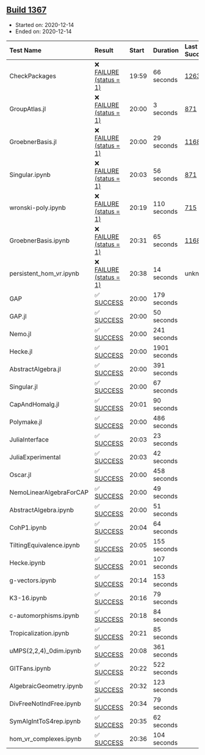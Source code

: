 ## [Build 1367](https://oscarci.mathematik.uni-kl.de/job/oscar-stable/1367/)

* Started on: 2020-12-14
* Ended on: 2020-12-14

| Test Name    | Result | Start | Duration | Last Success | First Failure |
|:-------------|:-------|:------|:---------|:-------------|:--------------|
| CheckPackages | ❌ [FAILURE (status = 1)](https://oscarci.mathematik.uni-kl.de/job/oscar-stable/1367/artifact/logs/build-1367/CheckPackages.log) | 19:59 | 66 seconds | [1263](https://oscarci.mathematik.uni-kl.de/job/oscar-stable/1263/) | [1264](https://oscarci.mathematik.uni-kl.de/job/oscar-stable/1264/) |
| GroupAtlas.jl | ❌ [FAILURE (status = 1)](https://oscarci.mathematik.uni-kl.de/job/oscar-stable/1367/artifact/logs/build-1367/GroupAtlas.jl.log) | 20:00 | 3 seconds | [871](https://oscarci.mathematik.uni-kl.de/job/oscar-stable/871/) | [872](https://oscarci.mathematik.uni-kl.de/job/oscar-stable/872/) |
| GroebnerBasis.jl | ❌ [FAILURE (status = 1)](https://oscarci.mathematik.uni-kl.de/job/oscar-stable/1367/artifact/logs/build-1367/GroebnerBasis.jl.log) | 20:00 | 29 seconds | [1168](https://oscarci.mathematik.uni-kl.de/job/oscar-stable/1168/) | [1169](https://oscarci.mathematik.uni-kl.de/job/oscar-stable/1169/) |
| Singular.ipynb | ❌ [FAILURE (status = 1)](https://oscarci.mathematik.uni-kl.de/job/oscar-stable/1367/artifact/logs/build-1367/Singular.ipynb.log) | 20:03 | 56 seconds | [871](https://oscarci.mathematik.uni-kl.de/job/oscar-stable/871/) | [872](https://oscarci.mathematik.uni-kl.de/job/oscar-stable/872/) |
| wronski-poly.ipynb | ❌ [FAILURE (status = 1)](https://oscarci.mathematik.uni-kl.de/job/oscar-stable/1367/artifact/logs/build-1367/wronski-poly.ipynb.log) | 20:19 | 110 seconds | [715](https://oscarci.mathematik.uni-kl.de/job/oscar-stable/715/) | [716](https://oscarci.mathematik.uni-kl.de/job/oscar-stable/716/) |
| GroebnerBasis.ipynb | ❌ [FAILURE (status = 1)](https://oscarci.mathematik.uni-kl.de/job/oscar-stable/1367/artifact/logs/build-1367/GroebnerBasis.ipynb.log) | 20:31 | 65 seconds | [1168](https://oscarci.mathematik.uni-kl.de/job/oscar-stable/1168/) | [1169](https://oscarci.mathematik.uni-kl.de/job/oscar-stable/1169/) |
| persistent_hom_vr.ipynb | ❌ [FAILURE (status = 1)](https://oscarci.mathematik.uni-kl.de/job/oscar-stable/1367/artifact/logs/build-1367/persistent_hom_vr.ipynb.log) | 20:38 | 14 seconds | unknown | unknown |
| GAP | ✅ [SUCCESS](https://oscarci.mathematik.uni-kl.de/job/oscar-stable/1367/artifact/logs/build-1367/GAP.log) | 20:00 | 179 seconds |  |  |
| GAP.jl | ✅ [SUCCESS](https://oscarci.mathematik.uni-kl.de/job/oscar-stable/1367/artifact/logs/build-1367/GAP.jl.log) | 20:00 | 50 seconds |  |  |
| Nemo.jl | ✅ [SUCCESS](https://oscarci.mathematik.uni-kl.de/job/oscar-stable/1367/artifact/logs/build-1367/Nemo.jl.log) | 20:00 | 241 seconds |  |  |
| Hecke.jl | ✅ [SUCCESS](https://oscarci.mathematik.uni-kl.de/job/oscar-stable/1367/artifact/logs/build-1367/Hecke.jl.log) | 20:00 | 1901 seconds |  |  |
| AbstractAlgebra.jl | ✅ [SUCCESS](https://oscarci.mathematik.uni-kl.de/job/oscar-stable/1367/artifact/logs/build-1367/AbstractAlgebra.jl.log) | 20:00 | 391 seconds |  |  |
| Singular.jl | ✅ [SUCCESS](https://oscarci.mathematik.uni-kl.de/job/oscar-stable/1367/artifact/logs/build-1367/Singular.jl.log) | 20:00 | 67 seconds |  |  |
| CapAndHomalg.jl | ✅ [SUCCESS](https://oscarci.mathematik.uni-kl.de/job/oscar-stable/1367/artifact/logs/build-1367/CapAndHomalg.jl.log) | 20:01 | 90 seconds |  |  |
| Polymake.jl | ✅ [SUCCESS](https://oscarci.mathematik.uni-kl.de/job/oscar-stable/1367/artifact/logs/build-1367/Polymake.jl.log) | 20:00 | 486 seconds |  |  |
| JuliaInterface | ✅ [SUCCESS](https://oscarci.mathematik.uni-kl.de/job/oscar-stable/1367/artifact/logs/build-1367/JuliaInterface.log) | 20:03 | 23 seconds |  |  |
| JuliaExperimental | ✅ [SUCCESS](https://oscarci.mathematik.uni-kl.de/job/oscar-stable/1367/artifact/logs/build-1367/JuliaExperimental.log) | 20:03 | 42 seconds |  |  |
| Oscar.jl | ✅ [SUCCESS](https://oscarci.mathematik.uni-kl.de/job/oscar-stable/1367/artifact/logs/build-1367/Oscar.jl.log) | 20:00 | 458 seconds |  |  |
| NemoLinearAlgebraForCAP | ✅ [SUCCESS](https://oscarci.mathematik.uni-kl.de/job/oscar-stable/1367/artifact/logs/build-1367/NemoLinearAlgebraForCAP.log) | 20:00 | 49 seconds |  |  |
| AbstractAlgebra.ipynb | ✅ [SUCCESS](https://oscarci.mathematik.uni-kl.de/job/oscar-stable/1367/artifact/logs/build-1367/AbstractAlgebra.ipynb.log) | 20:00 | 51 seconds |  |  |
| CohP1.ipynb | ✅ [SUCCESS](https://oscarci.mathematik.uni-kl.de/job/oscar-stable/1367/artifact/logs/build-1367/CohP1.ipynb.log) | 20:04 | 64 seconds |  |  |
| TiltingEquivalence.ipynb | ✅ [SUCCESS](https://oscarci.mathematik.uni-kl.de/job/oscar-stable/1367/artifact/logs/build-1367/TiltingEquivalence.ipynb.log) | 20:05 | 155 seconds |  |  |
| Hecke.ipynb | ✅ [SUCCESS](https://oscarci.mathematik.uni-kl.de/job/oscar-stable/1367/artifact/logs/build-1367/Hecke.ipynb.log) | 20:01 | 107 seconds |  |  |
| g-vectors.ipynb | ✅ [SUCCESS](https://oscarci.mathematik.uni-kl.de/job/oscar-stable/1367/artifact/logs/build-1367/g-vectors.ipynb.log) | 20:14 | 153 seconds |  |  |
| K3-16.ipynb | ✅ [SUCCESS](https://oscarci.mathematik.uni-kl.de/job/oscar-stable/1367/artifact/logs/build-1367/K3-16.ipynb.log) | 20:16 | 79 seconds |  |  |
| c-automorphisms.ipynb | ✅ [SUCCESS](https://oscarci.mathematik.uni-kl.de/job/oscar-stable/1367/artifact/logs/build-1367/c-automorphisms.ipynb.log) | 20:18 | 84 seconds |  |  |
| Tropicalization.ipynb | ✅ [SUCCESS](https://oscarci.mathematik.uni-kl.de/job/oscar-stable/1367/artifact/logs/build-1367/Tropicalization.ipynb.log) | 20:21 | 85 seconds |  |  |
| uMPS(2,2,4)_0dim.ipynb | ✅ [SUCCESS](https://oscarci.mathematik.uni-kl.de/job/oscar-stable/1367/artifact/logs/build-1367/uMPS-2-2-4-_0dim.ipynb.log) | 20:08 | 361 seconds |  |  |
| GITFans.ipynb | ✅ [SUCCESS](https://oscarci.mathematik.uni-kl.de/job/oscar-stable/1367/artifact/logs/build-1367/GITFans.ipynb.log) | 20:22 | 522 seconds |  |  |
| AlgebraicGeometry.ipynb | ✅ [SUCCESS](https://oscarci.mathematik.uni-kl.de/job/oscar-stable/1367/artifact/logs/build-1367/AlgebraicGeometry.ipynb.log) | 20:32 | 123 seconds |  |  |
| DivFreeNotIndFree.ipynb | ✅ [SUCCESS](https://oscarci.mathematik.uni-kl.de/job/oscar-stable/1367/artifact/logs/build-1367/DivFreeNotIndFree.ipynb.log) | 20:34 | 79 seconds |  |  |
| SymAlgIntToS4rep.ipynb | ✅ [SUCCESS](https://oscarci.mathematik.uni-kl.de/job/oscar-stable/1367/artifact/logs/build-1367/SymAlgIntToS4rep.ipynb.log) | 20:35 | 62 seconds |  |  |
| hom_vr_complexes.ipynb | ✅ [SUCCESS](https://oscarci.mathematik.uni-kl.de/job/oscar-stable/1367/artifact/logs/build-1367/hom_vr_complexes.ipynb.log) | 20:36 | 104 seconds |  |  |
